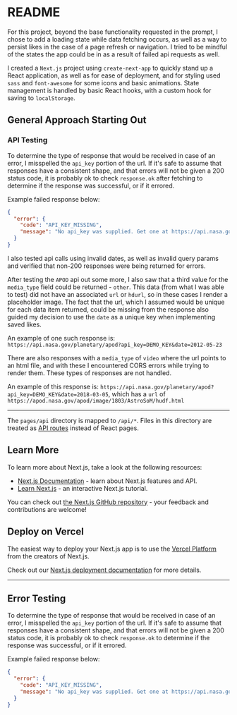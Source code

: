 # README

For this project, beyond the base functionality requested in the prompt, I chose to add a loading state while data fetching occurs, as well as a way to persist likes in the case of a page refresh or navigation. I tried to be mindful of the states the app could be in as a result of failed api requests as well.

I created a `Next.js` project using `create-next-app` to quickly stand up a React application, as well as for ease of deployment, and for styling used `sass` and `font-awesome` for some icons and basic animations. State management is handled by basic React hooks, with a custom hook for saving to `localStorage`.

## General Approach Starting Out

### API Testing

To determine the type of response that would be received in case of an error, I misspelled the `api_key` portion of the url. If it's safe to assume that responses have a consistent shape, and that errors will not be given a 200 status code, it is probably ok to check `response.ok` after fetching to determine if the response was successful, or if it errored.

Example failed response below:

```json
{
  "error": {
    "code": "API_KEY_MISSING",
    "message": "No api_key was supplied. Get one at https://api.nasa.gov:443"
  }
}
```

I also tested api calls using invalid dates, as well as invalid query params and verified that non-200 responses were being returned for errors.

After testing the `APOD` api out some more, I also saw that a third value for the `media_type` field could be returned - `other`. This data (from what I was able to test) did not have an associated `url` or `hdurl`, so in these cases I render a placeholder image. The fact that the url, which I assumed would be unique for each data item returned, could be missing from the response also guided my decision to use the `date` as a unique key when implementing saved likes.

An example of one such response is: `https://api.nasa.gov/planetary/apod?api_key=DEMO_KEY&date=2012-05-23`

There are also responses with a `media_type` of `video` where the url points to an html file, and with these I encountered CORS errors while trying to render them. These types of responses are not handled.

An example of this response is: `https://api.nasa.gov/planetary/apod?api_key=DEMO_KEY&date=2018-03-05`, which has a `url` of `https://apod.nasa.gov/apod/image/1803/AstroSoM/hudf.html`

---

The `pages/api` directory is mapped to `/api/*`. Files in this directory are treated as [API routes](https://nextjs.org/docs/api-routes/introduction) instead of React pages.

## Learn More

To learn more about Next.js, take a look at the following resources:

- [Next.js Documentation](https://nextjs.org/docs) - learn about Next.js features and API.
- [Learn Next.js](https://nextjs.org/learn) - an interactive Next.js tutorial.

You can check out [the Next.js GitHub repository](https://github.com/vercel/next.js/) - your feedback and contributions are welcome!

## Deploy on Vercel

The easiest way to deploy your Next.js app is to use the [Vercel Platform](https://vercel.com/new?utm_medium=default-template&filter=next.js&utm_source=create-next-app&utm_campaign=create-next-app-readme) from the creators of Next.js.

Check out our [Next.js deployment documentation](https://nextjs.org/docs/deployment) for more details.

---

## Error Testing

To determine the type of response that would be received in case of an error, I misspelled the `api_key` portion of the url. If it's safe to assume that responses have a consistent shape, and that errors will not be given a 200 status code, it is probably ok to check `response.ok` to determine if the response was successful, or if it errored.

Example failed response below:

```json
{
  "error": {
    "code": "API_KEY_MISSING",
    "message": "No api_key was supplied. Get one at https://api.nasa.gov:443"
  }
}
```
